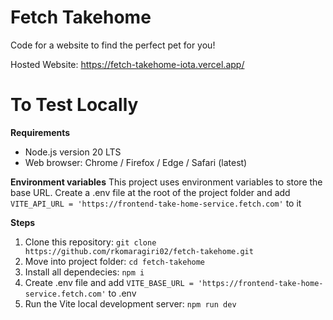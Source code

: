 # Fetch Takehome
 Code for a website to find the perfect pet for you!

Hosted Website: https://fetch-takehome-iota.vercel.app/

# To Test Locally
 **Requirements**
- Node.js version 20 LTS
- Web browser: Chrome / Firefox / Edge / Safari (latest)

**Environment variables**
This project uses environment variables to store the base URL. Create a .env file at the root of the project folder and add `VITE_API_URL = 'https://frontend-take-home-service.fetch.com'` to it

**Steps**

1) Clone this repository: `git clone https://github.com/rkomaragiri02/fetch-takehome.git`
2) Move into project folder: `cd fetch-takehome`
4) Install all dependecies: `npm i`
5) Create .env file and add `VITE_BASE_URL = 'https://frontend-take-home-service.fetch.com'` to .env
7) Run the Vite local development server: `npm run dev`
